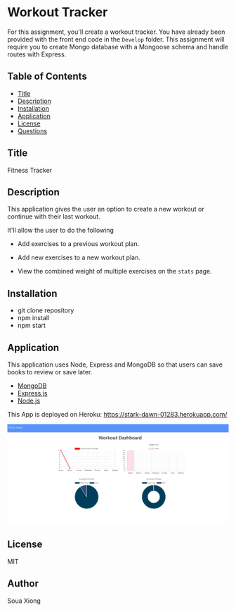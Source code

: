 # Workout Tracker

For this assignment, you'll create a workout tracker. You have already been provided with the front end code in the `Develop` folder. This assignment will require you to create Mongo database with a Mongoose schema and handle routes with Express.

## Table of Contents
  * [Title](#Title)
  * [Description](#Description)
  * [Installation](#Installation)
  * [Application](#Application)
  * [License](#license)
  * [Questions](#Questions)

## Title
Fitness Tracker

## Description
This application gives the user an option to create a new workout or continue with their last workout.

It'll allow the user to do the following

  * Add exercises to a previous workout plan.

  * Add new exercises to a new workout plan.

  * View the combined weight of multiple exercises on the `stats` page.

## Installation
* git clone repository
* npm install
* npm start

## Application
This application uses Node, Express and MongoDB so that users can save books to review or save later.

- [MongoDB](https://mongodb.com)
- [Express.js](https://expressjs.com)
- [Node.js](https://nodejs.org/en/)

This App is deployed on Heroku: https://stark-dawn-01283.herokuapp.com/

![myimage-alt-tag](https://github.com/sxiong6901/FitnessTracker/blob/master/public/assets/Fitness%20Dashboard.JPG)

## License
MIT

## Author
Soua Xiong
